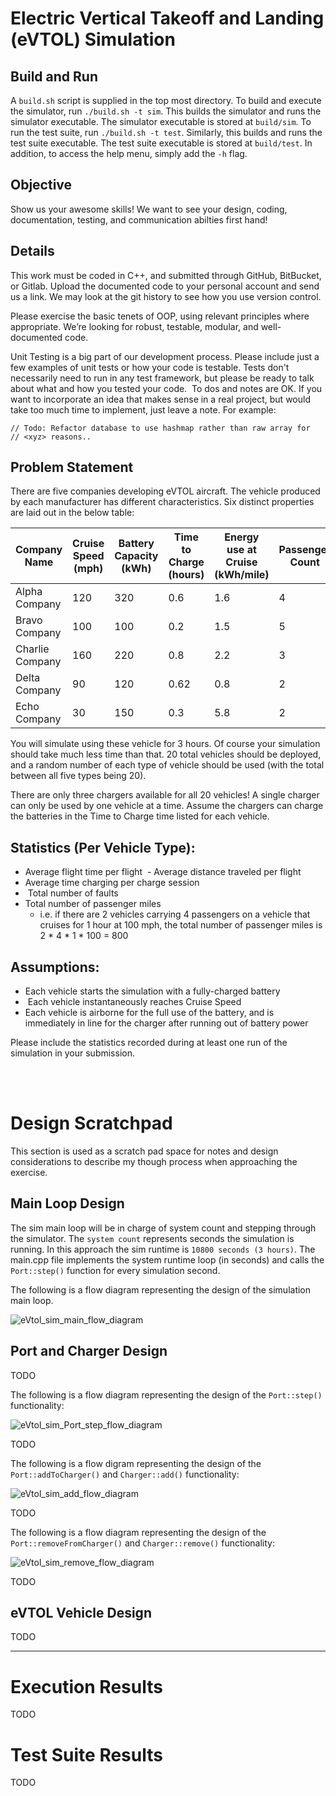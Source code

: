 # Electric Vertical Takeoff and Landing (eVTOL) Simulation

## Build and Run

A `build.sh` script is supplied in the top most directory. To build and execute the simulator, run `./build.sh -t sim`. This builds the simulator and runs the simulator executable. The simulator executable is stored at `build/sim`. To run the test suite, run `./build.sh -t test`. Similarly, this builds and runs the test suite executable. The test suite executable is stored at `build/test`. In addition, to access the help menu, simply add the `-h` flag.

## Objective

Show us your awesome skills! We want to see your design, coding, documentation, testing, and communication abilties first hand!

## Details

This work must be coded in C++, and submitted through GitHub, BitBucket, or Gitlab. Upload the documented code to your personal account and send us a link. We may look at the git history to see how you use version control.

Please exercise the basic tenets of OOP, using relevant principles where appropriate. We’re looking for robust, testable, modular, and well-documented code.

Unit Testing is a big part of our development process. Please include just a few examples of unit tests or how your code is testable. Tests don't necessarily need to run in any test framework, but please be ready to talk about what and how you tested your code.  To dos and notes are OK. If you want to incorporate an idea that makes sense in a real project, but would take too much time to implement, just leave a note. For example: 

```
// Todo: Refactor database to use hashmap rather than raw array for
// <xyz> reasons.. 
```

## Problem Statement

There are five companies developing eVTOL aircraft. The vehicle produced by each manufacturer has different characteristics. Six distinct properties are laid out in the below table:

| Company Name    | Cruise Speed (mph) | Battery Capacity (kWh) | Time to Charge (hours) | Energy use at Cruise (kWh/mile) | Passenger Count | Probability of fault per hour |
|-----------------|--------------------|------------------------|------------------------|---------------------------------|-----------------|-------------------------------|
| Alpha Company   |                120 |                    320 |                   0.6  |                             1.6 |               4 |                          0.25 |
| Bravo Company   |                100 |                    100 |                   0.2  |                             1.5 |               5 |                          0.10 |
| Charlie Company |                160 |                    220 |                   0.8  |                             2.2 |               3 |                          0.05 |
| Delta Company   |                 90 |                    120 |                   0.62 |                             0.8 |               2 |                          0.22 |
| Echo Company    |                 30 |                    150 |                   0.3  |                             5.8 |               2 |                          0.61 |



You will simulate using these vehicle for 3 hours. Of course your simulation should take much less time than that. 20 total vehicles should be deployed, and a random number of each type of vehicle should be used (with the total between all five types being 20).

There are only three chargers available for all 20 vehicles! A single charger can only be used by one vehicle at a time. Assume the chargers can charge the batteries in the Time to Charge time listed for each vehicle. 

## Statistics (Per Vehicle Type):
  - Average flight time per flight
   - Average distance traveled per flight
  - Average time charging per charge session
  -  Total number of faults
  - Total number of passenger miles
      - i.e. if there are 2 vehicles carrying 4 passengers on a vehicle that cruises for 1 hour at 100 mph, the total number of passenger miles is 2 * 4 * 1 * 100 = 800

## Assumptions:
- Each vehicle starts the simulation with a fully-charged battery
-  Each vehicle instantaneously reaches Cruise Speed
- Each vehicle is airborne for the full use of the battery, and is immediately in line for the charger after running out of battery power

Please include the statistics recorded during at least one run of the simulation in your submission.

<br><br>

# Design Scratchpad

This section is used as a scratch pad space for notes and design considerations to describe my though process when approaching the exercise.

## Main Loop Design

The sim main loop will be in charge of system count and stepping through the simulator. The `system count` represents seconds the simulation is running. In this approach the sim runtime is `10800 seconds (3 hours)`. The main.cpp file implements the system runtime loop (in seconds) and calls the `Port::step()` function for every simulation second.

The following is a flow diagram representing the design of the simulation main loop.

![eVtol_sim_main_flow_diagram](https://github.com/user-attachments/assets/ac0cfc8c-c012-4701-b366-e71c4d729ae7)


## Port and Charger Design

TODO

The following is a flow diagram representing the design of the `Port::step()` functionality:

![eVtol_sim_Port_step_flow_diagram](https://github.com/user-attachments/assets/b17392d4-20b8-411c-bab5-fe7a112a92ff)

TODO

The following is a flow digram representing the design of the `Port::addToCharger()` and `Charger::add()` functionality:

![eVtol_sim_add_flow_diagram](https://github.com/user-attachments/assets/2aad3acc-ed11-4454-ab14-ceb78dcaea83)

TODO

The following is a flow diagram representing the design of the `Port::removeFromCharger()` and `Charger::remove()` functionality:

![eVtol_sim_remove_flow_diagram](https://github.com/user-attachments/assets/ee215f76-4bed-4ce5-9bf3-1dfe8dc9560d)

TODO


## eVTOL Vehicle Design

TODO


---

# Execution Results

TODO


# Test Suite Results

TODO
